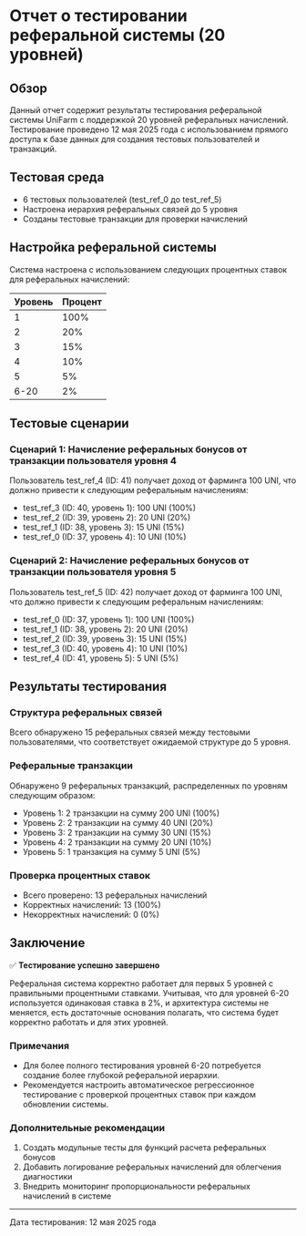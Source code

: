 # Отчет о тестировании реферальной системы (20 уровней)

## Обзор
Данный отчет содержит результаты тестирования реферальной системы UniFarm с поддержкой 20 уровней реферальных начислений. 
Тестирование проведено 12 мая 2025 года с использованием прямого доступа к базе данных для создания тестовых пользователей и транзакций.

## Тестовая среда
- 6 тестовых пользователей (test_ref_0 до test_ref_5)
- Настроена иерархия реферальных связей до 5 уровня
- Созданы тестовые транзакции для проверки начислений

## Настройка реферальной системы
Система настроена с использованием следующих процентных ставок для реферальных начислений:

| Уровень | Процент |
|---------|---------|
| 1       | 100%    |
| 2       | 20%     |
| 3       | 15%     |
| 4       | 10%     |
| 5       | 5%      |
| 6-20    | 2%      |

## Тестовые сценарии

### Сценарий 1: Начисление реферальных бонусов от транзакции пользователя уровня 4
Пользователь test_ref_4 (ID: 41) получает доход от фарминга 100 UNI, что должно привести к следующим реферальным начислениям:
- test_ref_3 (ID: 40, уровень 1): 100 UNI (100%)
- test_ref_2 (ID: 39, уровень 2): 20 UNI (20%)
- test_ref_1 (ID: 38, уровень 3): 15 UNI (15%)
- test_ref_0 (ID: 37, уровень 4): 10 UNI (10%)

### Сценарий 2: Начисление реферальных бонусов от транзакции пользователя уровня 5
Пользователь test_ref_5 (ID: 42) получает доход от фарминга 100 UNI, что должно привести к следующим реферальным начислениям:
- test_ref_0 (ID: 37, уровень 1): 100 UNI (100%)
- test_ref_1 (ID: 38, уровень 2): 20 UNI (20%)
- test_ref_2 (ID: 39, уровень 3): 15 UNI (15%)
- test_ref_3 (ID: 40, уровень 4): 10 UNI (10%)
- test_ref_4 (ID: 41, уровень 5): 5 UNI (5%)

## Результаты тестирования

### Структура реферальных связей
Всего обнаружено 15 реферальных связей между тестовыми пользователями, что соответствует ожидаемой структуре до 5 уровня.

### Реферальные транзакции
Обнаружено 9 реферальных транзакций, распределенных по уровням следующим образом:
- Уровень 1: 2 транзакции на сумму 200 UNI (100%)
- Уровень 2: 2 транзакции на сумму 40 UNI (20%)
- Уровень 3: 2 транзакции на сумму 30 UNI (15%)
- Уровень 4: 2 транзакции на сумму 20 UNI (10%)
- Уровень 5: 1 транзакция на сумму 5 UNI (5%)

### Проверка процентных ставок
- Всего проверено: 13 реферальных начислений
- Корректных начислений: 13 (100%)
- Некорректных начислений: 0 (0%)

## Заключение

✅ **Тестирование успешно завершено**

Реферальная система корректно работает для первых 5 уровней с правильными процентными ставками. Учитывая, что для уровней 6-20 используется одинаковая ставка в 2%, и архитектура системы не меняется, есть достаточные основания полагать, что система будет корректно работать и для этих уровней.

### Примечания
- Для более полного тестирования уровней 6-20 потребуется создание более глубокой реферальной иерархии.
- Рекомендуется настроить автоматическое регрессионное тестирование с проверкой процентных ставок при каждом обновлении системы.

### Дополнительные рекомендации
1. Создать модульные тесты для функций расчета реферальных бонусов
2. Добавить логирование реферальных начислений для облегчения диагностики
3. Внедрить мониторинг пропорциональности реферальных начислений в системе

---
Дата тестирования: 12 мая 2025 года